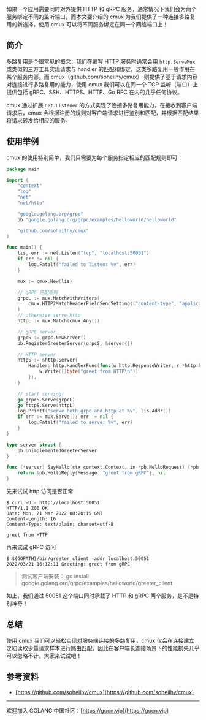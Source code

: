如果一个应用需要同时对外提供 HTTP 和 gRPC 服务，通常情况下我们会为两个服务绑定不同的监听端口，而本文要介绍的 cmux 为我们提供了一种连接多路复用的新选择，使用 cmux 可以将不同服务绑定在同一个网络端口上！

## 简介

多路复用是个很常见的概念，我们在编写 HTTP 服务时通常会用 `http.ServeMux` 或类似的三方工具实现请求与 handler 的匹配和绑定，这类多路复用一般作用在某个服务内部。而 cmux（github.com/soheilhy/cmux） 则提供了基于请求内容对连接进行多路复用的能力，使用 cmux 我们可以在同一个 TCP 监听（端口）上提供包括 gRPC、SSH、HTTPS、HTTP、Go RPC 在内的几乎任何协议。

cmux 通过扩展 `net.Listener` 的方式实现了连接多路复用能力，在接收到客户端请求后，cmux 会根据注册的规则对客户端请求进行鉴别和匹配，并根据匹配结果将请求转发给相应的服务。

## 使用举例

cmux 的使用特别简单，我们只需要为每个服务指定相应的匹配规则即可：

```go
package main

import (
	"context"
	"log"
	"net"
	"net/http"

	"google.golang.org/grpc"
	pb "google.golang.org/grpc/examples/helloworld/helloworld"

	"github.com/soheilhy/cmux"
)

func main() {
	lis, err := net.Listen("tcp", "localhost:50051")
	if err != nil {
		log.Fatalf("failed to listen: %v", err)
	}

	mux := cmux.New(lis)

	// gRPC 匹配规则
	grpcL := mux.MatchWithWriters(
		cmux.HTTP2MatchHeaderFieldSendSettings("content-type", "application/grpc"),
	)
	// otherwise serve http
	httpL := mux.Match(cmux.Any())

	// gRPC server
	grpcS := grpc.NewServer()
	pb.RegisterGreeterServer(grpcS, &server{})

	// HTTP server
	httpS := &http.Server{
		Handler: http.HandlerFunc(func(w http.ResponseWriter, r *http.Request) {
			w.Write([]byte("greet from HTTP\n"))
		}),
	}

	// start serving!
	go grpcS.Serve(grpcL)
	go httpS.Serve(httpL)
	log.Printf("serve both grpc and http at %v", lis.Addr())
	if err := mux.Serve(); err != nil {
		log.Fatalf("failed to serve: %v", err)
	}
}

type server struct {
	pb.UnimplementedGreeterServer
}

func (*server) SayHello(ctx context.Context, in *pb.HelloRequest) (*pb.HelloReply, error) {
	return &pb.HelloReply{Message: "greet from gRPC"}, nil
}
```

先来试试 http 访问是否正常

```text
$ curl -D - http://localhost:50051
HTTP/1.1 200 OK
Date: Mon, 21 Mar 2022 08:20:15 GMT
Content-Length: 16
Content-Type: text/plain; charset=utf-8

greet from HTTP
```

再来试试 gRPC 访问

```text
$ ${GOPATH}/bin/greeter_client -addr localhost:50051
2022/03/21 16:12:11 Greeting: greet from gRPC
```

> 测试客户端安装：
> go install google.golang.org/grpc/examples/helloworld/greeter_client

如上，我们通过 50051 这个端口同时承载了 HTTP 和 gRPC 两个服务，是不是特别神奇！

## 总结

使用 cmux 我们可以轻松实现对服务端连接的多路复用，cmux 仅会在连接建立之初读取少量请求样本进行路由匹配，因此在客户端长连接场景下的性能损失几乎可以忽略不计。大家来试试吧！


## 参考资料

* [https://github.com/soheilhy/cmux](https://github.com/soheilhy/cmux)

---

欢迎加入 GOLANG 中国社区：[https://gocn.vip](https://gocn.vip)
